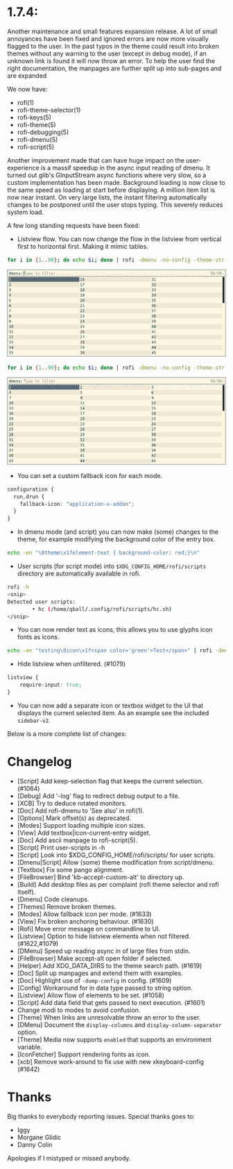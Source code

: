 # 1.7.4:

Another maintenance and small features expansion release. A lot of small
annoyances have been fixed and ignored errors are now more visually flagged to
the user. In the past typos in the theme could result into broken themes
without any warning to the user (except in debug mode), if an unknown link is
found it will now throw an error. To help the user find the right
documentation, the manpages are further split up into sub-pages and are
expanded

We now have:

* rofi(1)
* rofi-theme-selector(1)
* rofi-keys(5)
* rofi-theme(5)
* rofi-debugging(5)
* rofi-dmenu(5)
* rofi-script(5)

Another improvement made that can have huge impact on the user-experience is a
massif speedup in the async input reading of dmenu. It turned out glib's
GInputStream async functions where very slow, so a custom implementation has
been made. Background loading is now close to the same speed as loading at
start before displaying. A million item list is now near instant. On very large
lists, the instant filtering automatically changes to be postponed until the
user stops typing. This severely reduces system load.

A few long standing requests have been fixed:

* Listview flow. You can now change the flow in the listview from vertical first
  to horizontal first. Making it mimic tables.

```bash
for i in {1..90}; do echo $i; done | rofi -dmenu -no-config -theme-str 'listview { columns: 3; flow: vertical; }'
```
![Vertical](./vertical.png)

```bash
for i in {1..90}; do echo $i; done | rofi -dmenu -no-config -theme-str 'listview { columns: 3; flow: horizontal; }'
```
![Horizontal](./horizontal.png)

* You can set a custom fallback icon for each mode.

```css
configuration {
  run,drun {
    fallback-icon: "application-x-addon";
  }
}
```

* In dmenu mode (and script) you can now make (some) changes to the theme, for
  example modifying the background color of the entry box.

```bash
echo -en "\0theme\x1felement-text { background-color: red;}\n"
```

* User scripts (for script mode) into `$XDG_CONFIG_HOME/rofi/scripts` directory
  are automatically available in rofi.

```bash
rofi -h
<snip>
Detected user scripts:
        • hc (/home/qball/.config/rofi/scripts/hc.sh)
</snip>
```

* You can now render text as icons, this allows you to use glyphs icon fonts as
  icons.

```bash
echo -en "testing\0icon\x1f<span color='green'>Test</span>" | rofi -dmenu
```

* Hide listview when unfiltered. (#1079) 

```css
listview {
    require-input: true;
}
```

* You can now add a separate icon or textbox widget to the UI that displays the
  current selected item. As an example see the included `sidebar-v2`.

Below is a more complete list of changes:

# Changelog

* [Script] Add keep-selection flag that keeps the current selection. (#1064)
* [Debug]  Add '-log' flag to redirect debug output to a file.
* [XCB]    Try to deduce rotated monitors.
* [Doc]    Add rofi-dmenu to 'See also' in rofi(1).
* [Options] Mark offset(s) as deprecated.
* [Modes] Support loading multiple icon sizes.
* [View]  Add textbox|icon-current-entry widget.
* [Doc]   Add ascii manpage to rofi-script(5).
* [Script] Print user-scripts in -h
* [Script] Look into $XDG_CONFIG_HOME/rofi/scripts/ for user scripts.
* [Dmenu|Script] Allow (some) theme modification from script/dmenu.
* [Textbox] Fix some pango alignment.
* [FileBrowser] Bind 'kb-accept-custom-alt' to directory up.
* [Build] Add desktop files as per complaint (rofi theme selector and rofi itself).
* [Dmenu] Code cleanups.
* [Themes] Remove broken themes.
* [Modes] Allow fallback icon per mode. (#1633)
* [View] Fix broken anchoring behaviour. (#1630)
* [Rofi] Move error message on commandline to UI.
* [Listview] Option to hide listview elements when not filtered. (#1622,#1079)
* [DMenu] Speed up reading async in of large files from stdin.
* [FileBrowser] Make accept-alt open folder if selected.
* [Helper] Add XDG_DATA_DIRS to the theme search path. (#1619)
* [Doc] Split up manpages and extend them with examples.
* [Doc] Highlight use of `-dump-config` in config. (#1609)
* [Config] Workaround for in data type passed to string option.
* [Listview] Allow flow of elements to be set. (#1058)
* [Script] Add data field that gets passed to next execution. (#1601)
* Change modi to modes to avoid confusion.
* [Theme] When links are unresolvable throw an error to the user.
* [DMenu] Document the `display-columns` and `display-column-separator` option.
* [Theme] Media now supports `enabled` that supports an environment variable.
* [IconFetcher] Support rendering fonts as icon.
* [xcb] Remove work-around to fix use with new xkeyboard-config (#1642)

# Thanks

Big thanks to everybody reporting issues.
Special thanks goes to:

* Iggy
* Morgane Glidic
* Danny Colin

Apologies if I mistyped or missed anybody.
